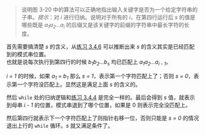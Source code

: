 > 说明图 3-20 中的算法可以正确地指出输入关键字是否为一个给定字符串的子串。*提示*：对 *i* 进行归纳。说明对于所有的 *i*，在第四行运行后 *s* 的值是哪些既是 *a<sub>1</sub>a<sub>2</sub>...a<sub>i</sub>* 的后缀又是该关键字的前缀的字符串中最长字符的长度。

首先需要搞清楚 *s* 的含义，从[练习 3.4.6](../Exercise%203.4.6) 可以推断出来 *s* 的含义其实是已经匹配到的模式串位置。  
也就是说每次执行到第四行的时候 *b<sub>1</sub>b<sub>2</sub>...b<sub>s</sub>* 均已匹配上 *a<sub>1</sub>a<sub>2</sub>...a<sub>i - 1</sub>*。

*i = 1* 的时候，如果 *a<sub>1</sub> = b<sub>1</sub>* 那么 *s = 1*，表示第一个字符匹配上了；否则 *s = 0*，表示第一个字符没匹配上。显然这是满足上面 *s* 的含义的。

然后 `while` 处的归纳逻辑和[练习 3.4.4](../%21%20Exercise%203.4.4) 是完全一样的。最后会得到 *s* 值，就表示到母串 *i - 1* 的位置，模式串退到了哪个位置，如果是 0 则表示完全没匹配上。

然后第四行就表示下一个字符匹配上了则指针右移一位，否则只能是 *s = 0* 的情况退出上行的 `while` 循环。*s* 就又满足条件了。
